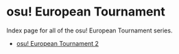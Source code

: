 # osu! European Tournament

Index page for all of the osu! European Tournament series.

- [osu! European Tournament 2](2)
